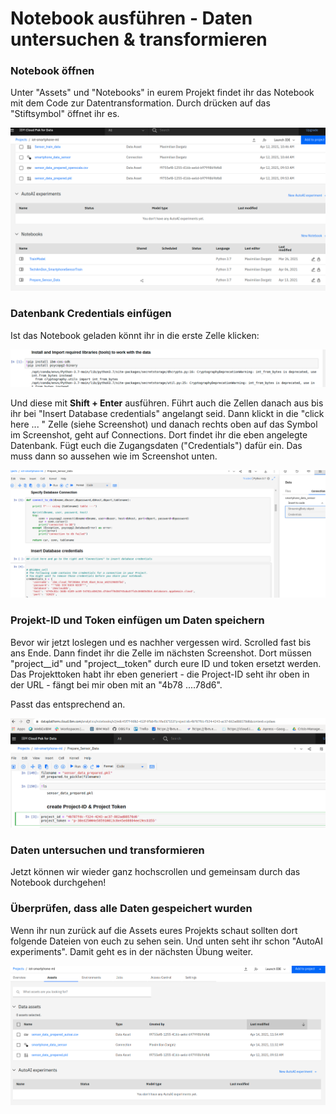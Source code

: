 # Notebook ausführen - Daten untersuchen & transformieren

### Notebook öffnen

Unter "Assets" und "Notebooks" in eurem Projekt findet ihr das Notebook mit dem Code zur Datentransformation. Durch drücken auf das "Stiftsymbol" öffnet ihr es.

![](../../../../.gitbook/assets/image%20%2857%29.png)

### Datenbank Credentials einfügen

Ist das Notebook geladen könnt ihr in die erste Zelle klicken:

![](../../../../.gitbook/assets/image%20%2856%29.png)

Und diese mit **Shift + Enter** ausführen. Führt auch die Zellen danach aus bis ihr bei "Insert Database credentials" angelangt seid. Dann klickt in die "click here ... " Zelle \(siehe Screenshot\) und danach rechts oben auf das Symbol im Screenshot, geht auf Connections. Dort findet ihr die eben angelegte Datenbank. Fügt euch die Zugangsdaten \("Credentials"\) dafür ein. Das muss dann so aussehen wie im Screenshot unten.

![](../../../../.gitbook/assets/image%20%2855%29.png)

### Projekt-ID und Token einfügen um  Daten speichern

Bevor wir jetzt loslegen und es nachher vergessen wird. Scrolled fast bis ans Ende. Dann findet ihr die Zelle im nächsten Screenshot. Dort müssen "project\__id" und "project\__token" durch eure ID und token ersetzt werden.  
Das Projekttoken habt ihr eben generiert - die Project-ID seht ihr oben in der URL - fängt bei mir oben mit an "4b78 ....78d6". 

Passt das entsprechend an.

![](../../../../.gitbook/assets/image%20%2851%29.png)

### Daten untersuchen und transformieren

Jetzt können wir wieder ganz hochscrollen und gemeinsam durch das Notebook durchgehen!

### Überprüfen, dass alle Daten gespeichert wurden

Wenn ihr nun zurück auf die Assets eures Projekts schaut sollten dort folgende Dateien von euch zu sehen sein. Und unten seht ihr schon "AutoAI experiments". Damit geht es in der nächsten Übung weiter.

![](../../../../.gitbook/assets/image%20%2859%29.png)



